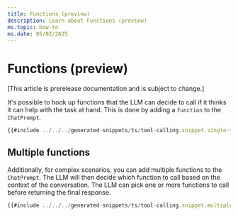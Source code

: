 ```yaml
---
title: Functions (preview)
description: Learn about Functions (preview)
ms.topic: how-to
ms.date: 05/02/2025
---
```


# Functions (preview)

[This article is prerelease documentation and is subject to change.]

It's possible to hook up functions that the LLM can decide to call if it thinks it can help with the task at hand. This is done by adding a `function` to the `ChatPrompt`.

```typescript
{{#include ../../../generated-snippets/ts/tool-calling.snippet.single-function-calling.ts }}
```

## Multiple functions

Additionally, for complex scenarios, you can add multiple functions to the `ChatPrompt`. The LLM will then decide which function to call based on the context of the conversation. The LLM can pick one or more functions to call before returning the final response.

```typescript
{{#include ../../../generated-snippets/ts/tool-calling.snippet.multiple-function-calling.ts }}
```
